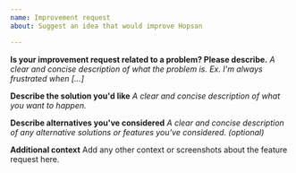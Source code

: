```yaml
---
name: Improvement request
about: Suggest an idea that would improve Hopsan

---
```


**Is your improvement request related to a problem? Please describe.**
*A clear and concise description of what the problem is. Ex. I'm always frustrated when [...]*

**Describe the solution you'd like**
*A clear and concise description of what you want to happen.*

**Describe alternatives you've considered**
*A clear and concise description of any alternative solutions or features you've considered. (optional)*

**Additional context**
Add any other context or screenshots about the feature request here.
